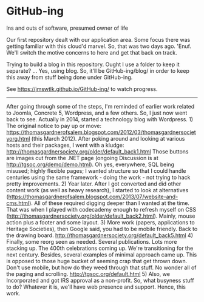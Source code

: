 # GitHub-ing
Ins and outs of software, presumed owner of life 

Our first repository dealt with our application area. Some focus there was getting familiar with this cloud'd marvel. So, that was two days ago. 'Enuf. We'll switch the motive concerns to here and get that back on track. 

Trying to build a blog in this repository. Ought I use a folder to keep it separate? ... Yes, using blog. So, it'll be GitHub-ing/blog/ in order to keep this away from stuff being done under GitHub-ing. 


See https://jmswtlk.github.io/GitHub-ing/ to watch progress.

---

After going through some of the steps, I'm reminded of earlier work related to Joomla, Concrete 5, Wordpress, and a few others. So, I just now went back to see. Actually in 2014, started a technology blog with Wordpress. 1) The original notice to pay up or move: https://thomasgardnerofsalem.blogspot.com/2012/03/thomasgardnersocietyorg.html (this March 2012). After poking around and looking at various hosts and their packages, I went with a kludge: http://thomasgardnersociety.org/older/default_back1.html Those buttons are images cut from the .NET page (ongoing Discussion is at http://tgsoc.org/demo/demo.html). Oh yes, everywhere, SQL being misused; highly flexible pages; I wanted structure so that I could handle centuries using the same framework - doing the work - not trying to hack pretty improvements. 2) Year later. After I got converted and did other content work (as well as heavy research), I started to look at alternatives (https://thomasgardnerofsalem.blogspot.com/2013/07/website-and-cms.html). All of these required digging deeper than I wanted at the time. That was when I played with codecademy enough to refresh myself on CSS (http://thomasgardnersociety.org/older/default_back2.html). Mainly, mouse action plus a footer and some layout. 3) More work (papers, applications to Heritage Societies), then Google said, you had to be mobile friendly. Back to the drawing board. http://thomasgardnersociety.org/default_back5.html 4) Finally, some reorg seen as needed. Several publications. Lots more stacking up. The 400th celebrations coming up. We're transitioning for the next century. Besides, several examples of minimal approach came up. This is opposed to those huge bucket of seeming crap that get thrown down. Don't use mobile, but how do they weed through that stuff. No wonder all of the paging and scrolling. http://tgsoc.org/default.html 5) Also, we Incorporated and got IRS approval as a non-profit. So, what busyness stuff to do? Whatever it is, we'll have web presence and support. Hence, this work.  
